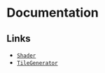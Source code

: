 # Documentation

## Links

- [`Shader`](/docs/Shader.md)
- [`TileGenerator`](/docs/TileGenerator.md)